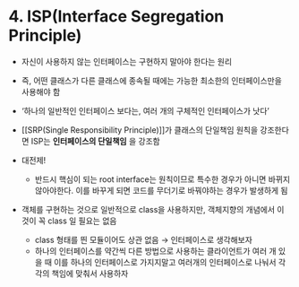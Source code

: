 # 4. ISP(Interface Segregation Principle)

- 자신이 사용하지 않는 인터페이스는 구현하지 말아야 한다는 원리

- 즉, 어떤 클래스가 다른 클래스에 종속될 때에는 가능한 최소한의 인터페이스만을 사용해야 함

- ‘하나의 일반적인 인터페이스 보다는, 여러 개의 구체적인 인터페이스가 낫다’

- [[SRP(Single Responsibility Principle)]]가 클래스의 단일책임 원칙을 강조한다면 ISP는 **인터페이스의 단일책임** 을 강조함

- 대전제!
  - 반드시 핵심이 되는 root interface는 원칙이므로 특수한 경우가 아니면 바뀌지 않아야한다. 이를 바꾸게 되면 코드를 무더기로 바꿔야하는 경우가 발생하게 됨

- 객체를 구현하는 것으로 일반적으로 class을 사용하지만, 객체지향의 개념에서 이것이 꼭 class 일 필요는 없음
  - class 형태를 띈 모듈이어도 상관 없음 → 인터페이스로 생각해보자
  - 하나의 인터페이스를 약간씩 다른 방법으로 사용하는 클라이언트가 여러 개 있을 때 이를 하나의 인터페이스로 가지지말고 여러개의 인터페이스로 나눠서 각각의 책임에 맞춰서 사용하자
